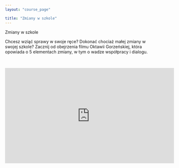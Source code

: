 ```yaml
---
layout: "course_page"

title: "Zmiany w szkole"
---
```


<div class="text-center screen-title">
Zmiany w szkole
</div>

<div class="screen-content">
  <p>
  Chcesz wziąć sprawy w swoje ręce? Dokonać chociaż małej zmiany w swojej szkole? Zacznij od obejrzenia filmu Oktawii Gorzeńskiej, która opowiada o 5 elementach zmiany, w tym o wadze współpracy i dialogu. 
  </p>
  &nbsp;
  <p>
  <div class="row">
  <div class="col-md-12 col-xs-12">
   <div class="embed-responsive embed-responsive-16by9"> 
   <iframe width="560" height="315" src="https://www.youtube.com/embed/Dhx8fcAwmhw" frameborder="0" allow="autoplay; encrypted-media" allowfullscreen></iframe></div></div>
</div>
  </p>
  
 

</div> 
